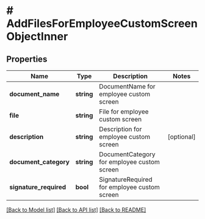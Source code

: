 # # AddFilesForEmployeeCustomScreenObjectInner

## Properties

Name | Type | Description | Notes
------------ | ------------- | ------------- | -------------
**document_name** | **string** | DocumentName for employee custom screen |
**file** | **string** | File for employee custom screen |
**description** | **string** | Description for employee custom screen | [optional]
**document_category** | **string** | DocumentCategory for employee custom screen |
**signature_required** | **bool** | SignatureRequired for employee custom screen |

[[Back to Model list]](../../README.md#models) [[Back to API list]](../../README.md#endpoints) [[Back to README]](../../README.md)
